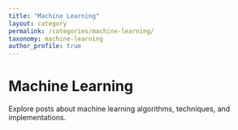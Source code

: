 ```yaml
---
title: "Machine Learning"
layout: category
permalink: /categories/machine-learning/
taxonomy: machine-learning
author_profile: true
---
```


# Machine Learning

Explore posts about machine learning algorithms, techniques, and implementations.